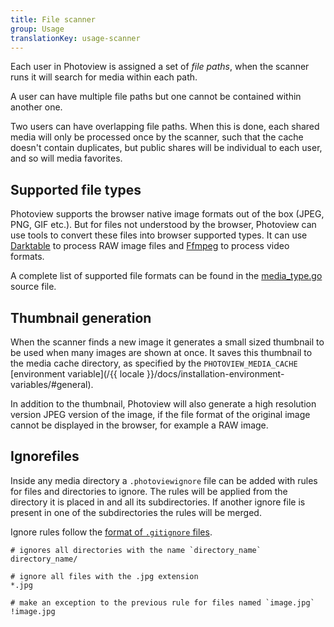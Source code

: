 ```yaml
---
title: File scanner
group: Usage
translationKey: usage-scanner
---
```


Each user in Photoview is assigned a set of _file paths_, when the scanner runs it will search for media within each path.

A user can have multiple file paths but one cannot be contained within another one.

Two users can have overlapping file paths.
When this is done, each shared media will only be processed once by the scanner, such that the cache doesn't contain duplicates, but public shares will be individual to each user, and so will media favorites.

## Supported file types

Photoview supports the browser native image formats out of the box (JPEG, PNG, GIF etc.).
But for files not understood by the browser, Photoview can use tools to convert these files into browser supported types.
It can use [Darktable](https://www.darktable.org/) to process RAW image files and [Ffmpeg](https://www.ffmpeg.org/) to process video formats.

A complete list of supported file formats can be found in the [media_type.go](https://github.com/photoview/photoview/blob/master/api/scanner/media_type/media_type.go) source file.

## Thumbnail generation

When the scanner finds a new image it generates a small sized thumbnail to be used when many images are shown at once.
It saves this thumbnail to the media cache directory, as specified by the `PHOTOVIEW_MEDIA_CACHE` [environment variable](/{{ locale }}/docs/installation-environment-variables/#general).

In addition to the thumbnail, Photoview will also generate a high resolution version JPEG version of the image,
if the file format of the original image cannot be displayed in the browser, for example a RAW image.

## Ignorefiles

Inside any media directory a `.photoviewignore` file can be added with rules for files and directories to ignore.
The rules will be applied from the directory it is placed in and all its subdirectories.
If another ignore file is present in one of the subdirectories the rules will be merged.

Ignore rules follow the [format of `.gitignore` files](https://git-scm.com/docs/gitignore#_pattern_format).

```gitignore
# ignores all directories with the name `directory_name`
directory_name/

# ignore all files with the .jpg extension
*.jpg

# make an exception to the previous rule for files named `image.jpg`
!image.jpg
```

